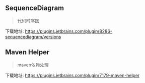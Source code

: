 ## SequenceDiagram

> 代码时序图

下载地址: https://plugins.jetbrains.com/plugin/8286-sequencediagram/versions

## Maven Helper

> maven依赖处理

下载地址: https://plugins.jetbrains.com/plugin/7179-maven-helper